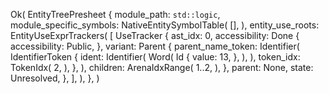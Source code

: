 Ok(
    EntityTreePresheet {
        module_path: `std::logic`,
        module_specific_symbols: NativeEntitySymbolTable(
            [],
        ),
        entity_use_roots: EntityUseExprTrackers(
            [
                UseTracker {
                    ast_idx: 0,
                    accessibility: Done {
                        accessibility: Public,
                    },
                    variant: Parent {
                        parent_name_token: Identifier(
                            IdentifierToken {
                                ident: Identifier(
                                    Word(
                                        Id {
                                            value: 13,
                                        },
                                    ),
                                ),
                                token_idx: TokenIdx(
                                    2,
                                ),
                            },
                        ),
                        children: ArenaIdxRange(
                            1..2,
                        ),
                    },
                    parent: None,
                    state: Unresolved,
                },
            ],
        ),
    },
)